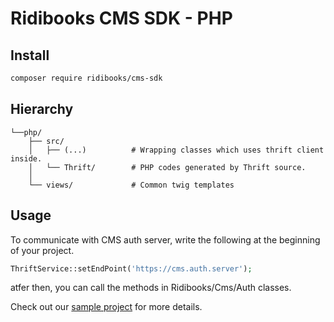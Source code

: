 # Ridibooks CMS SDK - PHP

## Install
```sh
composer require ridibooks/cms-sdk
```

## Hierarchy
```
└──php/
    ├── src/
    │   ├── (...)          # Wrapping classes which uses thrift client inside.
    │   └── Thrift/        # PHP codes generated by Thrift source.
    │
    └── views/             # Common twig templates
```

## Usage

To communicate with CMS auth server, write the following at the beginning of your project.

```php
ThriftService::setEndPoint('https://cms.auth.server');
```

atfer then, you can call the methods in Ridibooks/Cms/Auth classes.

Check out our [sample project](https://github.com/ridi/cms-bootstrap) for more details.
